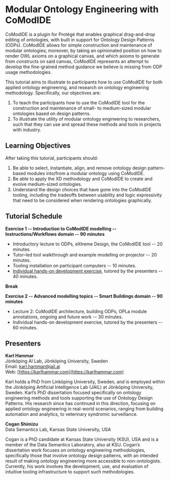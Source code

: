 # Modular Ontology Engineering with CoModIDE

CoModIDE is a plugin for Protégé that enables graphical drag-and-drop editing of ontologies, with built in support for Ontology Design Patterns (ODPs). CoModIDE allows for simple construction and maintenance of modular ontologies; moreover, by taking an opinionated position on how to render OWL axioms on a graphical canvas, and which axioms to generate from constructs on said canvas, CoModIDE represents an attempt to develop the fine-grained method guidance we believe is missing from ODP usage methodologies.

This tutorial aims to illustrate to participants how to use CoModIDE for both applied ontology engineering, and research on ontology engineering methodology. Specifically, our objectives are:

1. To teach the participants how to use the CoModIDE tool for the construction and maintenance of small- to medium-sized modular ontologies based on design patterns.
2. To illustrate the utility of modular ontology engineering to researchers, such that they can use and spread these methods and tools in projects with industry.

## Learning Objectives

After taking this tutorial, participants should:

1. Be able to select, instantiate, align, and remove ontology design pattern-based modules into/from a modular ontology using CoModIDE.
2. Be able to apply the XD methodology and CoModIDE to create and evolve medium-sized ontologies.
3. Understand the design choices that have gone into the CoModIDE tooling, including the tradeoffs between usability and logic expressivity that need to be considered when rendering ontologies graphically.

## Tutorial Schedule

**Exercise 1 -- Introduction to CoModIDE modelling -- Instructions/Workflows domain -- 90 minutes**

* Introductory lecture to ODPs, eXtreme Design, the CoModIDE tool -- 20 minutes.
* Tutor-led tool walkthrough and example modelling on projector -- 20 minutes.
* Tooling installation on participant computers -- 10 minutes.
* [Individual hands-on development exercise](tutorial-task1.html), tutored by the presenters -- 40 minutes.

**Break**

**Exercise 2 -- Advanced modelling topics -- Smart Buildings domain -- 90 minutes**

* Lecture 2: CoModIDE architecture, building ODPs, OPLa module annotations, ongoing and future work -- 30 minutes.
* Individual hands-on development exercise, tutored by the presenters -- 60 minutes.

## Presenters

**Karl Hammar**  
Jönköping AI Lab, Jönköping University, Sweden  
Email: [karl.hammar@jail.ai](mailto:karl.hammar@jail.ai)  
Web: [https://karlhammar.com](https://karlhammar.com)

Karl holds a PhD from Linköping University, Sweden, and is employed within the Jönköping Artificial Intelligence Lab (JAIL) at Jönköping University, Sweden. Karl’s PhD dissertation focused specifically on ontology engineering methods and tools supporting the use of Ontology Design Patterns. His research since has continued in this direction, focusing on applied ontology engineering in real-world scenarios, ranging from building automation and analytics, to veterinary syndromic surveillance.

**Cogan Shimizu**  
Data Semantics Lab, Kansas State University, USA

Cogan is a PhD candidate at Kansas State University (KSU), USA and is a member of the Data Semantics Laboratory, also at KSU. Cogan’s dissertation work focuses on ontology engineering methodologies, specifically those that involve ontology design patterns, with an intended result of making ontology engineering more accessible to non-ontologists. Currently, his work involves the development, use, and evaluation of intuitive tooling infrastructure to support such methodologies.
